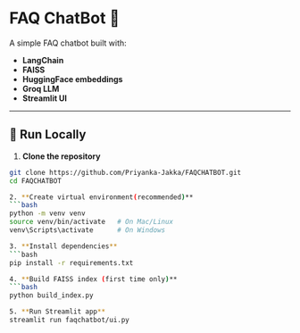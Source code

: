 # FAQ ChatBot 🤖

A simple FAQ chatbot built with:
- **LangChain**
- **FAISS**
- **HuggingFace embeddings**
- **Groq LLM**
- **Streamlit UI**

---

## 🚀 Run Locally

1. **Clone the repository**
```bash
git clone https://github.com/Priyanka-Jakka/FAQCHATBOT.git
cd FAQCHATBOT

2. **Create virtual environment(recommended)**
```bash
python -m venv venv
source venv/bin/activate   # On Mac/Linux
venv\Scripts\activate      # On Windows

3. **Install dependencies**
```bash
pip install -r requirements.txt

4. **Build FAISS index (first time only)**
```bash
python build_index.py

5. **Run Streamlit app**
streamlit run faqchatbot/ui.py
